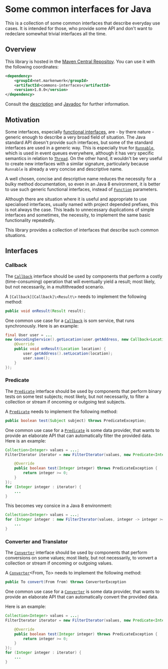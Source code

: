# Some common interfaces for Java

This is a collection of some common interfaces that describe everyday use cases. It is intended for those, who provide some API and don't want to redeclare somewhat trivial interfaces all the time.

## Overview

This library is hosted in the [Maven Central Repositoy](http://search.maven.org/#artifactdetails|net.markenwerk|commons-interfaces|1.0.0|jar). You can use it with the following coordinates:

```xml
<dependency>
	<groupId>net.markenwerk</groupId>
	<artifactId>commons-interfaces</artifactId>
	<version>1.0.0</version>
</dependency>
```

Consult the [description](#interfaces) and [Javadoc](http://markenwerk.github.io/java-commons-interfaces/javadoc/1.0.0/index.html) for further information.

## Motivation

Some interfaces, especially [functional interfaces](https://docs.oracle.com/javase/8/docs/api/java/lang/FunctionalInterface.html), are - by there nature - generic enough to describe a very broad field of situation. The Java standard API doesn't provide such interfaces, but some of the standard interfaces are used in a generic way. This is especially true for [`Runnable`][Runnable], which is used in event queues everywhere, although it has very specific semantics in relation to [`Thread`][Thread]. On the other hand, it wouldn't be very useful to create new interfaces with a similar signature, particularly because `Runnable` is already a very concise and descriptive name. 

A well chosen, concise and descriptive name reduces the necessity for a bulky method documentation, so even in an Java 8 environment, it is better to use such generic functional interfaces, instead of [`Function`][Function] parameters.

Although there are situation where it is useful and appropriate to use specialised interfaces, usually named with project depended prefixes, this is not always the case. This leads to unnecessary duplications of simple interfaces and sometimes, the necessity, to implement the same basic functionality repeatedly.

This library provides a collection of interfaces that describe such common situations.

## Interfaces

### Callback

The [`Callback`][Callback] interface should be used by components that perform a costly (time-consuming) operation that will eventually yield a result; most likely, but not necessarily, in a multithreaded scenario.

A `[Callback][Callback]\<Result\>` needs to implement the following method:

```java
public void onResult(Result result);
```

One common use case for a [`Callback`][Callback] is som service, that runs synchronously. Here is an example:

```java
final User user = ... 
new GeocodingService().getLocation(user.getAddress, new Callback<Location>(){
	@Override
	public void onResult(Location location) {
		user.getAddress().setLocation(location);
		user.save();
	}			
});
```

### Predicate

The [`Predicate`][Predicate] interface should be used by components that perform binary tests on some test subjects; most likely, but not necessarily, to filter a collection or stream if oncoming or outgoing test subjects.

A [`Predicate`][Predicate]<Subject> needs to implement the following method:

```java
public boolean test(Subject subject) throws PredicateException;
```

One common use case for a [`Predicate`][Predicate] is some data provider, that wants to provide an elaborate API that can automatically filter the provided data. Here is an example:

```java
Collection<Integer> values = ...;
FilterIterator iterator = new FilterIterator(values, new Predicate<Integer>() {

	@Override
	public boolean test(Integer integer) throws PredicateException {
		return integer >= 0;
	}
});
for (Integer integer : iterator) {
	...
}
```

This becomes vey consice in a Java 8 environment:

```java
Collection<Integer> values = ...;
for (Integer integer : new FilterIterator(values, integer -> integer >= 0)) {
	...
}
```

### Converter and Translator

The [`Converter`][Converter] interface should be used by components that perform conversions on some values; most likely, but not necessarily, to vonvert a collection or stream if oncoming or outgoing values.

A [`Converter`][Converter]<From, To> needs to implement the following method:

```java
public To convert(From from) throws ConverterException
```

One common use case for a [`Converter`][Converter] is some data provider, that wants to provide an elaborate API that can automatically convert the provided data.

Here is an example:

```java
Collection<Integer> values = ...;
FilterIterator iterator = new FilterIterator(values, new Predicate<Integer>() {

	@Override
	public boolean test(Integer integer) throws PredicateException {
		return integer >= 0;
	}
});
for (Integer integer : iterator) {
	...
}
```







[Callback]: http://markenwerk.github.io/java-commons-interfaces/javadoc/1.1.1/index.html?net/markenwerk/commoins/interfaces/Callback.html
[Converter]: http://markenwerk.github.io/java-commons-interfaces/javadoc/1.1.1/index.html?net/markenwerk/commoins/interfaces/Converter.html
[Factory]: http://markenwerk.github.io/java-commons-interfaces/javadoc/1.1.1/index.html?net/markenwerk/commoins/interfaces/Factory.html
[Predicate]: http://markenwerk.github.io/java-commons-interfaces/javadoc/1.1.1/index.html?net/markenwerk/commoins/interfaces/Predicate.html
[Producer]: http://markenwerk.github.io/java-commons-interfaces/javadoc/1.1.1/index.html?net/markenwerk/commoins/interfaces/Producer.html
[Provider]: http://markenwerk.github.io/java-commons-interfaces/javadoc/1.1.1/index.html?net/markenwerk/commoins/interfaces/Provider.html
[Translator]: http://markenwerk.github.io/java-commons-interfaces/javadoc/1.1.1/index.html?net/markenwerk/commoins/interfaces/Translator.html

[Function]: http://docs.oracle.com/javase/8/docs/api/index.html?java/util/function/Function.html
[Runnable]: http://docs.oracle.com/javase/6/docs/api/index.html?java/io/Runnable.html
[Thread]: http://docs.oracle.com/javase/6/docs/api/index.html?java/io/Thread.html
